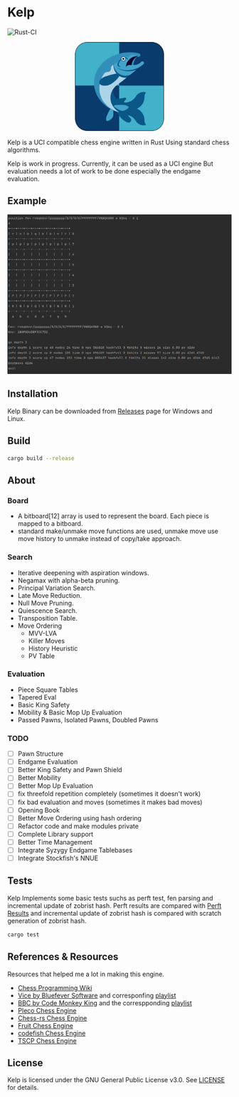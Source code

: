 # Kelp

![Rust-CI](https://github.com/gautam8404/kelp/actions/workflows/rust-ci.yml/badge.svg)

<p align="center">
    <img src="img/kelp.png" alt="Kelp" width="200">
</p>

Kelp is a UCI compatible chess engine written in Rust Using standard chess algorithms.

Kelp is work in progress. Currently, it can be used as a UCI engine But evaluation needs a lot of work to be done especially the endgame evaluation.

## Example

![Example](img/example.png)  

## Installation

Kelp Binary can be downloaded from [Releases](https://github.com/gautam8404/kelp/releases) page for Windows and Linux.

## Build

```bash
cargo build --release
```

## About

### Board
- A bitboard[12] array is used to represent the board. Each piece is mapped to a bitboard.
- standard make/unmake move functions are used, unmake move use move history to unmake instead of copy/take approach.

### Search
- Iterative deepening with aspiration windows.
- Negamax with alpha-beta pruning.
- Principal Variation Search.
- Late Move Reduction.
- Null Move Pruning.
- Quiescence Search.
- Transposition Table.
- Move Ordering
  - MVV-LVA
  - Killer Moves
  - History Heuristic
  - PV Table

### Evaluation
- Piece Square Tables
- Tapered Eval
- Basic King Safety
- Mobility & Basic Mop Up Evaluation
- Passed Pawns, Isolated Pawns, Doubled Pawns

### TODO
- [ ] Pawn Structure
- [ ] Endgame Evaluation
- [ ] Better King Safety and Pawn Shield
- [ ] Better Mobility
- [ ] Better Mop Up Evaluation
- [ ] fix threefold repetition completely (sometimes it doesn't work)
- [ ] fix bad evaluation and moves (sometimes it makes bad moves)
- [ ] Opening Book
- [ ] Better Move Ordering using hash ordering
- [ ] Refactor code and make modules private
- [ ] Complete Library support
- [ ] Better Time Management
- [ ] Integrate Syzygy Endgame Tablebases
- [ ] Integrate Stockfish's NNUE

## Tests

Kelp Implements some basic tests suchs as perft test, fen parsing and incremental update of zobrist hash.
Perft results are compared with [Perft Results](https://www.chessprogramming.org/Perft_Results) and incremental update of zobrist hash is compared with scratch generation of zobrist hash.

```bash
cargo test
```

## References & Resources

Resources that helped me a lot in making this engine.

- [Chess Programming Wiki](https://www.chessprogramming.org/Main_Page)
- [Vice by Bluefever Software](https://github.com/bluefeversoft/vice) and corresponfing [playlist](https://www.youtube.com/playlist?list=PLZ1QII7yudbc-Ky058TEaOstZHVbT-2hg)
- [BBC by Code Monkey King](https://github.com/maksimKorzh/bbc) and the correspponding [playlist](https://www.youtube.com/playlist?list=PLmN0neTso3Jxh8ZIylk74JpwfiWNI76Cs)
- [Pleco Chess Engine](https://github.com/pleco-rs/Pleco)
- [Chess-rs Chess Engine](https://github.com/ParthPant/chess-rs)
- [Fruit Chess Engine](https://github.com/Warpten/Fruit-2.1)
- [codefish Chess Engine](https://github.com/jsilll/codfish)
- [TSCP Chess Engine](http://www.tckerrigan.com/Chess/TSCP/)

## License
Kelp is licensed under the GNU General Public License v3.0. See [LICENSE](LICENSE) for details.
